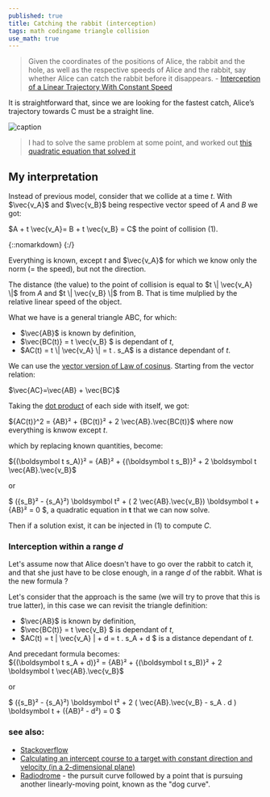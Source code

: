 ```yaml
---
published: true
title: Catching the rabbit (interception)
tags: math codingame triangle collision
use_math: true
---
```

> Given the coordinates of the positions of Alice, the rabbit and the hole, as well as the respective speeds of Alice and the rabbit, say whether Alice can catch the rabbit before it disappears. - [Interception of a Linear Trajectory With Constant Speed](http://zulko.github.io/blog/2013/11/11/interception-of-a-linear-trajectory-with-constant-speed/)

It is straightforward that, since we are looking for the fastest catch, Alice’s trajectory towards C must be a straight line.

![caption](http://zulko.github.io/images/alice/alice_schema.jpeg) 

> I had to solve the same problem at some point, and worked out [this quadratic equation that solved it](
http://ideone.com/AIr3hg)

## My interpretation

Instead of previous model, consider that we collide at a time $t$. With $\vec{v_A}$ and $\vec{v_B}$ being respective vector speed of $A$ and $B$ we got:

$A + t \vec{v_A}= B + t \vec{v_B} = C$ the point of collision (1).

[//]: # ( https://jsfiddle.net/y_duf/6cz94d5e/26/ )
{::nomarkdown}
{:/}

Everything is known, except $t$ and $\vec{v_A}$ for which we know only the norm (= the speed), but not the direction.

The distance (the value) to the point of collision is equal to $t \| \vec{v_A} \|$ from $A$ and  $t \| \vec{v_B} \|$ from B. That is time mulplied by the relative linear speed of the object.


What we have is a general triangle ABC, for which:
- $\vec{AB}$ is known by definition,
- $\vec{BC(t)} = t \vec{v_B} $  is dependant of $t$,
- $AC(t) = t \| \vec{v_A} \| = t . s_A$ is a distance dependant of $t$.

We can use the [vector version of Law of cosinus](https://en.wikipedia.org/wiki/Law_of_cosines#Using_vectors). Starting from the vector relation:

$\vec{AC}=\vec{AB} + \vec{BC}$

Taking the [dot product](https://en.wikipedia.org/wiki/Law_of_cosines#Using_vectors) of each side with itself, we got:

${AC(t)}^2 = {AB}² + {BC(t)}² + 2 \vec{AB}.\vec{BC(t)}$ where now everything is knwow except $t$.

which by replacing known quantities, become:

${(\boldsymbol t s_A)}² = {AB}² + {(\boldsymbol t s_B)}² + 2 \boldsymbol t \vec{AB}.\vec{v_B}$

or

$ ({s_B}² - {s_A}²) \boldsymbol t² + ( 2 \vec{AB}.\vec{v_B}) \boldsymbol t + {AB}² = 0 $, a quadratic equation in $\boldsymbol t$ that we can now solve.

Then if a solution exist, it can be injected in (1) to compute $C$.

### Interception within a range $d$

Let's assume now that Alice doesn't have to go over the rabbit to catch it, and that she just have to be close enough, in a range $d$ of the rabbit. What is the new formula ?

Let's consider that the approach is the same (we will try to prove that this is true latter), in this case we can revisit the triangle definition:
- $\vec{AB}$ is known by definition,
- $\vec{BC(t)} = t \vec{v_B} $  is dependant of $t$,
- $AC(t) = t \| \vec{v_A} \| + d = t . s_A  + d $ is a distance dependant of $t$.

And precedant formula becomes:  
${(\boldsymbol t s_A + d)}² = {AB}² + {(\boldsymbol t s_B)}² + 2 \boldsymbol t \vec{AB}.\vec{v_B}$

or

$ ({s_B}² - {s_A}²) \boldsymbol t² + 2 ( \vec{AB}.\vec{v_B} -  s_A . d ) \boldsymbol t + ({AB}² - d²) = 0 $




### see also:
- [Stackoverflow](https://stackoverflow.com/questions/17204513/how-to-find-the-interception-coordinates-of-a-moving-target-in-3d-space)
- [Calculating an intercept course to a target with constant direction and velocity (in a 2-dimensional plane)](http://jaran.de/goodbits/2011/07/17/calculating-an-intercept-course-to-a-target-with-constant-direction-and-velocity-in-a-2-dimensional-plane/)
- [Radiodrome](https://en.wikipedia.org/wiki/Radiodrome) - the pursuit curve followed by a point that is pursuing another linearly-moving point, known as the "dog curve".
